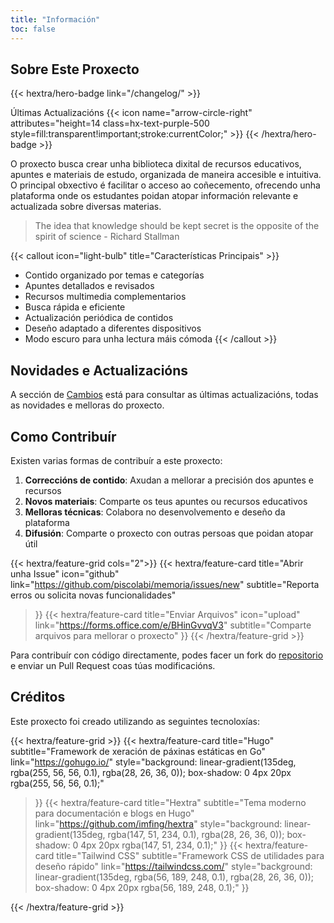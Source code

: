 ```yaml
---
title: "Información"
toc: false
---
```


## Sobre Este Proxecto
<!-- {{< icon name="lock-closed" >}} -->

<div class="hx-mt-8"></div>

{{< hextra/hero-badge link="/changelog/" >}}
  <div class="hx-w-2 hx-h-2 hx-rounded-full hx-bg-primary-400"></div>
  <span>Últimas Actualizacións</span>
  {{< icon name="arrow-circle-right" attributes="height=14 class=hx-text-purple-500 style=fill:transparent!important;stroke:currentColor;" >}}
{{< /hextra/hero-badge >}}

<div class="hx-mt-8"></div>

O proxecto busca crear unha biblioteca dixital de recursos educativos, apuntes e materiais de estudo, organizada de maneira accesible e intuitiva. O principal obxectivo é facilitar o acceso ao coñecemento, ofrecendo unha plataforma onde os estudantes poidan atopar información relevante e actualizada sobre diversas materias.

> The idea that knowledge should be kept secret is the opposite of the spirit of science - Richard Stallman

<div class="hx-mt-8"></div>

{{< callout icon="light-bulb" title="Características Principais" >}}
- Contido organizado por temas e categorías
- Apuntes detallados e revisados
- Recursos multimedia complementarios
- Busca rápida e eficiente
- Actualización periódica de contidos
- Deseño adaptado a diferentes dispositivos
- Modo escuro para unha lectura máis cómoda
{{< /callout >}}

<div class="hx-mt-12"></div>

## Novidades e Actualizacións

<div class="hx-mt-8"></div>

A sección de [Cambios](/changelog) está para consultar as últimas actualizacións, todas as novidades e melloras do proxecto.

<div class="hx-mt-12"></div>

## Como Contribuír

<div class="hx-mt-8"></div>

Existen varias formas de contribuír a este proxecto:

1. **Correccións de contido**: Axudan a mellorar a precisión dos apuntes e recursos
2. **Novos materiais**: Comparte os teus apuntes ou recursos educativos
3. **Melloras técnicas**: Colabora no desenvolvemento e deseño da plataforma
4. **Difusión**: Comparte o proxecto con outras persoas que poidan atopar útil

<div class="hx-mt-8"></div>

{{< hextra/feature-grid cols="2">}}
  {{< hextra/feature-card
    title="Abrir unha Issue"
    icon="github"
    link="https://github.com/piscolabi/memoria/issues/new"
    subtitle="Reporta erros ou solicita novas funcionalidades"
  >}}
  {{< hextra/feature-card
    title="Enviar Arquivos"
    icon="upload"
    link="https://forms.office.com/e/BHinGvvqV3"
    subtitle="Comparte arquivos para mellorar o proxecto"
  >}}
{{< /hextra/feature-grid >}}

<div class="hx-mt-6"></div>

Para contribuír con código directamente, podes facer un fork do [repositorio](https://github.com/piscolabi/memoria) e enviar un Pull Request coas túas modificacións.

<div class="hx-mt-12"></div>

## Créditos

<div class="hx-mt-8"></div>

Este proxecto foi creado utilizando as seguintes tecnoloxías:

<div class="hx-mt-8"></div>

{{< hextra/feature-grid >}}
  {{< hextra/feature-card
    title="Hugo"
    subtitle="Framework de xeración de páxinas estáticas en Go"
    link="https://gohugo.io/"
    style="background: linear-gradient(135deg, rgba(255, 56, 56, 0.1), rgba(28, 26, 36, 0)); box-shadow: 0 4px 20px rgba(255, 56, 56, 0.1);"
  >}}
  {{< hextra/feature-card
    title="Hextra"
    subtitle="Tema moderno para documentación e blogs en Hugo"
    link="https://github.com/imfing/hextra"
    style="background: linear-gradient(135deg, rgba(147, 51, 234, 0.1), rgba(28, 26, 36, 0)); box-shadow: 0 4px 20px rgba(147, 51, 234, 0.1);"
  >}}
  {{< hextra/feature-card
    title="Tailwind CSS"
    subtitle="Framework CSS de utilidades para deseño rápido"
    link="https://tailwindcss.com/"
    style="background: linear-gradient(135deg, rgba(56, 189, 248, 0.1), rgba(28, 26, 36, 0)); box-shadow: 0 4px 20px rgba(56, 189, 248, 0.1);"
  >}}
  <!-- {{< hextra/feature-card
    title="GitHub"
    subtitle="Aloxamento e control de versións do código"
    link="https://github.com/"
    style="background: linear-gradient(135deg, rgba(36, 41, 46, 0.1), rgba(28, 26, 36, 0)); box-shadow: 0 4px 20px rgba(36, 41, 46, 0.1);"
  >}} -->
{{< /hextra/feature-grid >}}


<div class="hx-mt-16"></div>
